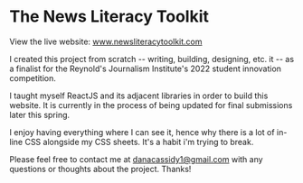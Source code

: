 # The News Literacy Toolkit
View the live website:
www.newsliteracytoolkit.com

I created this project from scratch -- writing, building, designing, etc. it -- as a finalist for the Reynold's Journalism Institute's 2022 student innovation competition. 

I taught myself ReactJS and its adjacent libraries in order to build this website. It is currently in the process of being updated for final submissions later this spring.

I enjoy having everything where I can see it, hence why there is a lot of in-line CSS alongside my CSS sheets. It's a habit i'm trying to break.

Please feel free to contact me at danacassidy1@gmail.com with any questions or thoughts about the project. Thanks!
